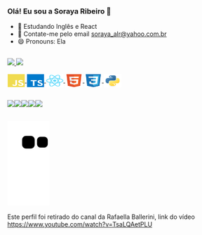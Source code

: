 ### Olá! Eu sou a Soraya Ribeiro 👋

- 🌱 Estudando Inglês e React
- 💬 Contate-me pelo email soraya_alr@yahoo.com.br
- 😄 Pronouns: Ela


##

<div>
  <a href="https://github.com/sorayaribeiro">
  <img height="180em" src="https://github-readme-stats.vercel.app/api?username=sorayaribeiro&show_icons=true&theme=synthwave&include_all_commits=true&count_private=true"/>
  <img height="180em" src="https://github-readme-stats.vercel.app/api/top-langs/?username=sorayaribeiro&layout=compact&langs_count=7&theme=synthwave"/>
</div>
  
<div style="display: inline_block"><br>
  <img align="center" alt="Js" height="30" width="40" src="https://raw.githubusercontent.com/devicons/devicon/master/icons/javascript/javascript-plain.svg">
  <img align="center" alt="Ts" height="30" width="40" src="https://raw.githubusercontent.com/devicons/devicon/master/icons/typescript/typescript-plain.svg">
  <img align="center" alt="React" height="30" width="40" src="https://raw.githubusercontent.com/devicons/devicon/master/icons/react/react-original.svg">
  <img align="center" alt="HTML" height="30" width="40" src="https://raw.githubusercontent.com/devicons/devicon/master/icons/html5/html5-original.svg">
  <img align="center" alt="CSS" height="30" width="40" src="https://raw.githubusercontent.com/devicons/devicon/master/icons/css3/css3-original.svg">
  <img align="center" alt="Python" height="30" width="40" src="https://raw.githubusercontent.com/devicons/devicon/master/icons/python/python-original.svg">   
</div>

##
  
<div style="display: inline_block">
  <a href="https://t.me/Soraya_Ribeiro" target="_blank"><img src="https://img.shields.io/badge/Telegram-2CA5E0?style=for-the-badge&logo=telegram&logoColor=white" align="left" target="_blank"></a>
  
  <a href="https://www.linkedin.com/in/sorayaalr/" target="_blank"><img src="https://img.shields.io/badge/-LinkedIn-%230077B5?style=for-the-badge&logo=linkedin&logoColor=white" align="left" target="_blank"></a>
  

  <a href = "mailto:soraya.alr@gmail.com"><img src="https://img.shields.io/badge/-Gmail-%23333?style=for-the-badge&logo=gmail&logoColor=white" align="left" target="_blank"></a>
 
  <a href="https://www.instagram.com/domchili" target="_blank"><img src="https://img.shields.io/badge/-Instagram-%23E4405F?style=for-the-badge&logo=instagram&logoColor=white" align="left" target="_blank"></a>
    
  <a href="https://twitter.com/Domchili" target="_blank"><img src="https://img.shields.io/badge/Twitter-1DA1F2?style=for-the-badge&logo=twitter&logoColor=white" align="left" target="_blank"></a><br><br>
 
 </div>
  
  
![Snake animation](https://github.com/sorayaribeiro/sorayaribeiro/blob/output/github-contribution-grid-snake.svg)

  
  
  
   Este perfil foi retirado do canal da Rafaella Ballerini, link do vídeo https://www.youtube.com/watch?v=TsaLQAetPLU
